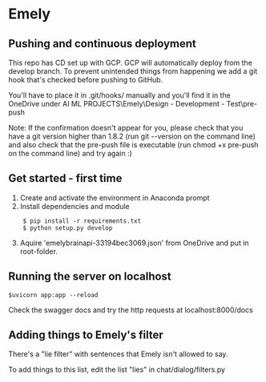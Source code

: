 Emely
==============================

## Pushing and continuous deployment

This repo has CD set up with GCP. GCP will automatically deploy from the develop branch.
To prevent unintended things from happening we add a git hook that's checked before pushing to GitHub.

You'll have to place it in .git/hooks/ manually and you'll find it in the OneDrive under AI ML PROJECTS\Emely\Design - Development - Test\pre-push

Note: If the confirmation doesn't appear for you, please check that you have a git version higher than 1.8.2 (run git --version on the command line) and also check that the pre-push file is executable (run chmod +x pre-push on the command line) and try again :)


## Get started - first time
1. Create and activate the environment in Anaconda prompt
2. Install dependencies and module
```
    $ pip install -r requirements.txt
    $ python setup.py develop
```
3. Aquire 'emelybrainapi-33194bec3069.json' from OneDrive and put in root-folder.

## Running the server on localhost
```$uvicorn app:app --reload```

Check the swagger docs and try the http requests at localhost:8000/docs


## Adding things to Emely's filter

There's a "lie filter" with sentences that Emely isn't allowed to say. 

To add things to this list, edit the list "lies" in chat/dialog/filters.py
